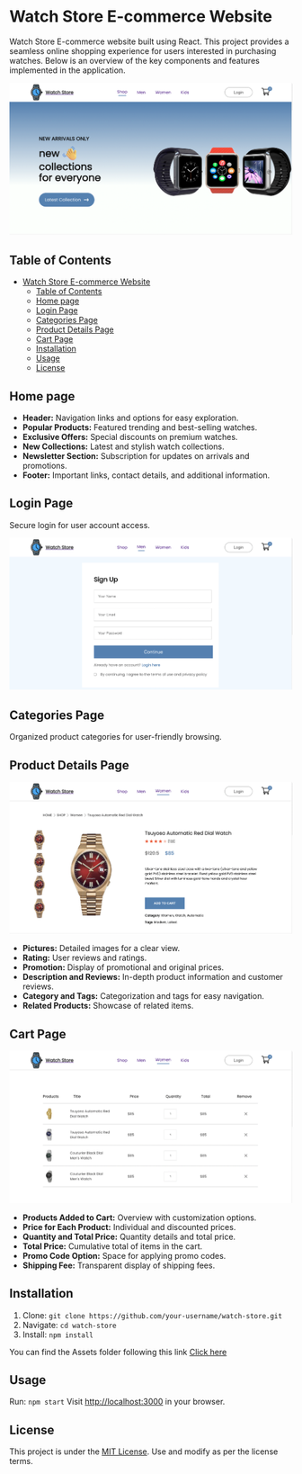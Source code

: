 # Watch Store E-commerce Website

Watch Store E-commerce website built using React. This project provides a seamless online shopping experience for users interested in purchasing watches. Below is an overview of the key components and features implemented in the application.

![Watch Store](Screenshots/watch_store_homepage.png)

## Table of Contents

- [Watch Store E-commerce Website](#watch-store-e-commerce-website)
  - [Table of Contents](#table-of-contents)
  - [Home page](#home-page)
  - [Login Page](#login-page)
  - [Categories Page](#categories-page)
  - [Product Details Page](#product-details-page)
  - [Cart Page](#cart-page)
  - [Installation](#installation)
  - [Usage](#usage)
  - [License](#license)

## Home page

- **Header:** Navigation links and options for easy exploration.
- **Popular Products:** Featured trending and best-selling watches.
- **Exclusive Offers:** Special discounts on premium watches.
- **New Collections:** Latest and stylish watch collections.
- **Newsletter Section:** Subscription for updates on arrivals and promotions.
- **Footer:** Important links, contact details, and additional information.

## Login Page

Secure login for user account access.

![Watch Store](Screenshots/watch_store_login.png)

## Categories Page

Organized product categories for user-friendly browsing.

## Product Details Page

![Watch Store](Screenshots/watch_store_productDetail.png)

- **Pictures:** Detailed images for a clear view.
- **Rating:** User reviews and ratings.
- **Promotion:** Display of promotional and original prices.
- **Description and Reviews:** In-depth product information and customer reviews.
- **Category and Tags:** Categorization and tags for easy navigation.
- **Related Products:** Showcase of related items.

## Cart Page

![Watch Store](Screenshots/watch_store_cart.png)

- **Products Added to Cart:** Overview with customization options.
- **Price for Each Product:** Individual and discounted prices.
- **Quantity and Total Price:** Quantity details and total price.
- **Total Price:** Cumulative total of items in the cart.
- **Promo Code Option:** Space for applying promo codes.
- **Shipping Fee:** Transparent display of shipping fees.

## Installation

1. Clone: `git clone https://github.com/your-username/watch-store.git`
2. Navigate: `cd watch-store`
3. Install: `npm install`

You can find the Assets folder following this link [Click here](https://drive.google.com/file/d/1Aw9vjwgnM77KdMn6Pi4bIYpg7PqZzODC/view?usp=sharing)

## Usage

Run: `npm start`
Visit [http://localhost:3000](http://localhost:3000) in your browser.

## License

This project is under the [MIT License](LICENSE). Use and modify as per the license terms.
